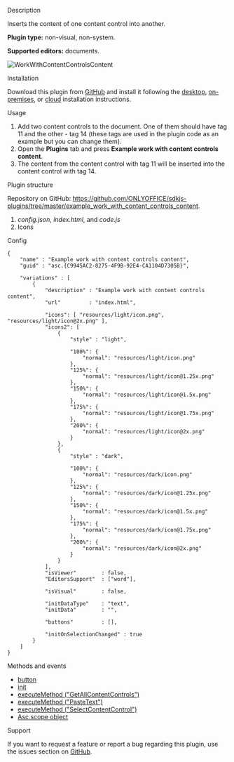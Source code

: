 Description

Inserts the content of one content control into another.

**Plugin type:** non-visual, non-system.

**Supported editors:** documents.

![WorkWithContentControlsContent](/content/img/plugins/gifs/work-with-content-controls-content.gif)

Installation

Download this plugin from [GitHub](https://github.com/ONLYOFFICE/sdkjs-plugins/tree/master/example_work_with_content_controls_content) and install it following the [desktop](/plugin/installation/desktop), [on-premises](/plugin/installation/onpremises), or [cloud](/plugin/installation/cloud) installation instructions.

Usage

1. Add two content controls to the document. One of them should have tag 11 and the other - tag 14 (these tags are used in the plugin code as an example but you can change them).
2. Open the **Plugins** tab and press **Example work with content controls content**.
3. The content from the content control with tag 11 will be inserted into the content control with tag 14.

Plugin structure

Repository on GitHub: <https://github.com/ONLYOFFICE/sdkjs-plugins/tree/master/example_work_with_content_controls_content>.

1. *config.json*, *index.html*, and *code.js*
2. Icons

Config

```
{
    "name" : "Example work with content controls content",
    "guid" : "asc.{C9945AC2-8275-4F9B-92E4-CA1104D7305B}",

    "variations" : [
        {
            "description" : "Example work with content controls content",
            "url"         : "index.html",

            "icons": [ "resources/light/icon.png", "resources/light/icon@2x.png" ],
            "icons2": [
                {
                    "style" : "light",
                    
                    "100%": {
                        "normal": "resources/light/icon.png"
                    },
                    "125%": {
                        "normal": "resources/light/icon@1.25x.png"
                    },
                    "150%": {
                        "normal": "resources/light/icon@1.5x.png"
                    },
                    "175%": {
                        "normal": "resources/light/icon@1.75x.png"
                    },
                    "200%": {
                        "normal": "resources/light/icon@2x.png"
                    }
                },
                {
                    "style" : "dark",
                    
                    "100%": {
                        "normal": "resources/dark/icon.png"
                    },
                    "125%": {
                        "normal": "resources/dark/icon@1.25x.png"
                    },
                    "150%": {
                        "normal": "resources/dark/icon@1.5x.png"
                    },
                    "175%": {
                        "normal": "resources/dark/icon@1.75x.png"
                    },
                    "200%": {
                        "normal": "resources/dark/icon@2x.png"
                    }
                }
            ],
            "isViewer"        : false,
            "EditorsSupport"  : ["word"],

            "isVisual"        : false,

            "initDataType"    : "text",
            "initData"        : "",

            "buttons"         : [],

            "initOnSelectionChanged" : true
        }
    ]
}
```

Methods and events

* [button](/plugin/events/button)
* [init](/plugin/events/init)
* [executeMethod ("GetAllContentControls")](/plugin/executemethod/text/getallcontentcontrols)
* [executeMethod ("PasteText")](/plugin/executemethod/common/pastetext)
* [executeMethod ("SelectContentControl")](/plugin/executemethod/text/selectcontentcontrol)
* [Asc.scope object](/plugin/scope)

Support

If you want to request a feature or report a bug regarding this plugin, use the issues section on [GitHub](https://github.com/ONLYOFFICE/sdkjs-plugins/issues).
